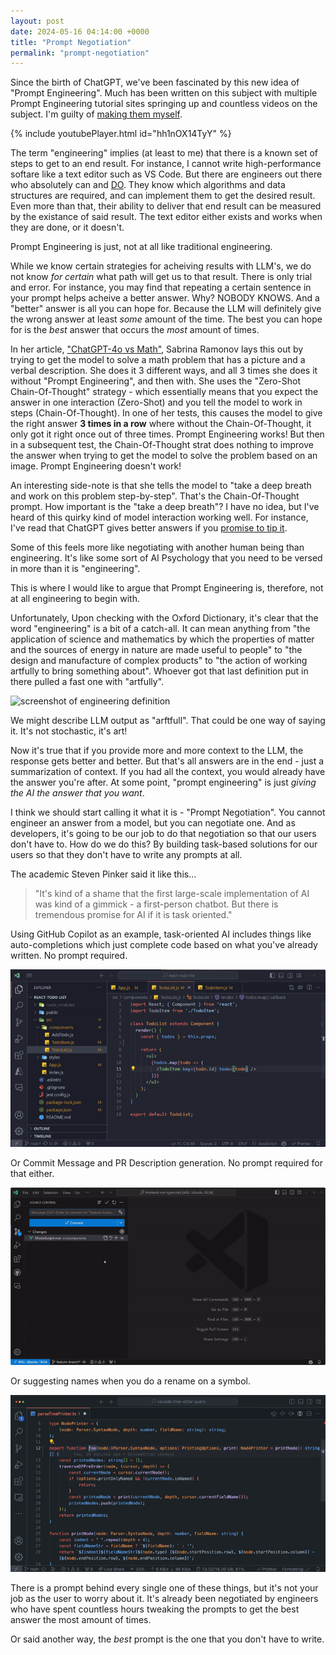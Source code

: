 ```yaml
---
layout: post
date: 2024-05-16 04:14:00 +0000
title: "Prompt Negotiation"
permalink: "prompt-negotiation"
---
```


Since the birth of ChatGPT, we've been fascinated by this new idea of "Prompt Engineering". Much has been written on this subject with multiple Prompt Engineering tutorial sites springing up and countless videos on the subject. I'm guilty of [making them myself](https://youtu.be/hh1nOX14TyY?feature=shared).

{% include youtubePlayer.html id="hh1nOX14TyY" %}

The term "engineering" implies (at least to me) that there is a known set of steps to get to an end result. For instance, I cannot write high-performance softare like a text editor such as VS Code. But there are engineers out there who absolutely can and [DO](https://youtu.be/hh1nOX14TyY?feature=shared). They know which algorithms and data structures are required, and can implement them to get the desired result. Even more than that, their ability to deliver that end result can be measured by the existance of said result. The text editor either exists and works when they are done, or it doesn't.

Prompt Engineering is just, not at all like traditional engineering.

While we know certain strategies for acheiving results with LLM's, we do not know _for certain_ what path will get us to that result. There is only trial and error. For instance, you may find that repeating a certain sentence in your prompt helps acheive a better answer. Why? NOBODY KNOWS. And a "better" answer is all you can hope for. Because the LLM will definitely give the wrong answer at least _some_ amount of the time. The best you can hope for is the _best_ answer that occurs the _most_ amount of times.

In her article, ["ChatGPT-4o vs Math"](https://www.sabrina.dev/p/chatgpt4o-vs-math), Sabrina Ramonov lays this out by trying to get the model to solve a math problem that has a picture and a verbal description. She does it 3 different ways, and all 3 times she does it without "Prompt Engineering", and then with. She uses the "Zero-Shot Chain-Of-Thought" strategy - which essentially means that you expect the answer in one interaction (Zero-Shot) and you tell the model to work in steps (Chain-Of-Thought). In one of her tests, this causes the model to give the right answer **3 times in a row** where without the Chain-Of-Thought, it only got it right once out of three times. Prompt Engineering works! But then in a subsequent test, the Chain-Of-Thought strat does nothing to improve the answer when trying to get the model to solve the problem based on an image. Prompt Engineering doesn't work!

An interesting side-note is that she tells the model to "take a deep breath and work on this problem step-by-step". That's the Chain-Of-Thought prompt. How important is the "take a deep breath"? I have no idea, but I've heard of this quirky kind of model interaction working well. For instance, I've read that ChatGPT gives better answers if you [promise to tip it](https://www.windowscentral.com/software-apps/chatgpt-will-provide-more-detailed-and-accurate-responses-if-you-pretend-to-tip-it-according-to-a-new-study).

Some of this feels more like negotiating with another human being than engineering. It's like some sort of AI Psychology that you need to be versed in more than it is "engineering".

This is where I would like to argue that Prompt Engineering is, therefore, not at all engineering to begin with.

Unfortunately, Upon checking with the Oxford Dictionary, it's clear that the word "engineering" is a bit of a catch-all. It can mean anything from "the application of science and mathematics by which the properties of matter and the sources of energy in nature are made useful to people" to "the design and manufacture of complex products" to "the action of working artfully to bring something about". Whoever got that last definition put in there pulled a fast one with "artfully". 

![screenshot of engineering definition](/assets/engine)

We might describe LLM output as "arftfull". That could be one way of saying it. It's not stochastic, it's art!  

Now it's true that if you provide more and more context to the LLM, the response gets better and better. But that's all answers are in the end - just a summarization of context. If you had all the context, you would already have the answer you're after. At some point, "prompt engineering" is just _giving the AI the answer that you want_. 

I think we should start calling it what it is - "Prompt Negotiation". You cannot engineer an answer from a model, but you can negotiate one. And as developers, it's going to be our job to do that negotiation so that our users don't have to. How do we do this? By building task-based solutions for our users so that they don't have to write any prompts at all. 

The academic Steven Pinker said it like this...

> "It's kind of a shame that the first large-scale implementation of AI was kind of a gimmick - a first-person chatbot. But there is tremendous promise for AI if it is task oriented."

Using GitHub Copilot as an example, task-oriented AI includes things like auto-completions which just complete code based on what you've already written. No prompt required. 

![ghost text reads your mind](/assets/ccdt-read-your-mind.gif)

Or Commit Message and PR Description generation. No prompt required for that either. 

![copilot writing a commit message](/assets/ccdt-commit-msgs.gif)

Or suggesting names when you do a rename on a symbol. 

![copilot suggesting alternate names for a symbol](/assets/copilot-rename.gif)

There is a prompt behind every single one of these things, but it's not your job as the user to worry about it. It's already been negotiated by engineers who have spent countless hours tweaking the prompts to get the best answer the most amount of times.

Or said another way, the _best_ prompt is the one that you don't have to write.